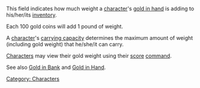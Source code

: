 This field indicates how much weight a
[character](:Category:_Characters "wikilink")'s [gold in
hand](Gold_In_Hand "wikilink") is adding to his/her/its
[inventory](Inventory "wikilink").

Each 100 gold coins will add 1 pound of weight.

A [character](:Category:_Characters "wikilink")'s [carrying
capacity](Carrying_Capacity "wikilink") determines the maximum amount of
weight (including gold weight) that he/she/it can carry.

[Characters](:Category:_Characters "wikilink") may view their gold
weight using their [score](Score "wikilink")
[command](:Category:_Commands "wikilink").

See also [Gold in Bank](Gold_In_Bank "wikilink") and [Gold in
Hand](Gold_In_Hand "wikilink").

[Category: Characters](Category:_Characters "wikilink")
